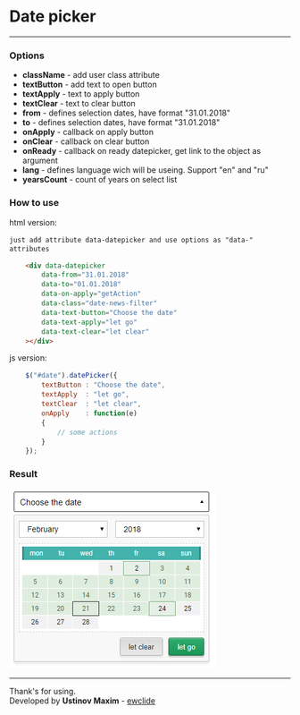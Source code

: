 # Date picker
-------------
### Options
- **className** - add user class attribute
- **textButton** - add text to open button
- **textApply** - text to apply button
- **textClear** - text to clear button
- **from** - defines selection dates, have format "31.01.2018"
- **to** - defines selection dates, have format "31.01.2018"
- **onApply** - callback on apply button
- **onClear** - callback on clear button
- **onReady** - callback on ready datepicker, get link to the object as argument
- **lang** - defines language wich will be useing. Support "en" and "ru"
- **yearsCount** - count of years on select list

### How to use

html version:

	just add attribute data-datepicker and use options as "data-" attributes

```html
	<div data-datepicker
		data-from="31.01.2018"
		data-to="01.01.2018"
		data-on-apply="getAction"
		data-class="date-news-filter"
		data-text-button="Choose the date"
		data-text-apply="let go"
		data-text-clear="let clear"
	></div>
```
js version:

```js
	$("#date").datePicker({
		textButton : "Choose the date",
		textApply  : "let go",
		textClear  : "let clear",
		onApply    : function(e)
		{
			// some actions
		}
	});
```

### Result

![result on page](/img/result.jpg)

-------------
Thank's for using.  
Developed by **Ustinov Maxim** - [ewclide](http://vk.com/ewclide)
